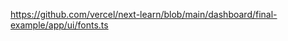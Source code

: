  <p
    className={`${lusitana.className} text-xl text-gray-800 md:text-3xl md:leading-normal`}
  >


https://github.com/vercel/next-learn/blob/main/dashboard/final-example/app/ui/fonts.ts
